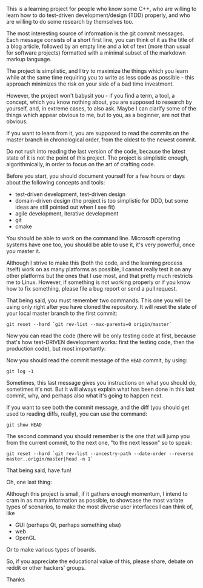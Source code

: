 This is a learning project for people who know some C++, who are willing to
learn how to do test-driven development/design (TDD) properly, and who are
willing to do some research by themselves too.

The most interesting source of information is the git commit messages. Each
message consists of a short first line, you can think of it as the title of
a blog article, followed by an empty line and a lot of text (more than usual
for software projects) formatted with a minimal subset of the markdown markup
language.

The project is simplistic, and I try to maximize the things which you learn
while at the same time requiring you to write as less code as possible - this
approach minimizes the risk on your side of a bad time investment.

However, the project won't babysit you - if you find a term, a tool, a concept,
which you know nothing about, you are supposed to research by yourself, and, in
extreme cases, to also ask. Maybe I can clarify some of the things which appear
obvious to me, but to you, as a beginner, are not that obvious.

If you want to learn from it, you are supposed to read the commits on the
master branch in chronological order, from the oldest to the newest commit.

Do not rush into reading the last version of the code, because the latest state
of it is not the point of this project. The project is simplistic enough,
algorithmically, in order to focus on the art of crafting code.

Before you start, you should document yourself for a few hours or days about
the following concepts and tools:

* test-driven development, test-driven design
* domain-driven design (the project is too simplistic for DDD, but some ideas
  are still pointed out when I see fit)
* agile development, iterative development
* git
* cmake

You should be able to work on the command line. Microsoft operating systems
have one too, you should be able to use it, it's very powerful, once you master
it.

Although I strive to make this (both the code, and the learning process itself)
work on as many platforms as possible, I cannot really test it on any other
platforms but the ones that I use most, and that pretty much restricts me to
Linux. However, if something is not working properly or if you know how to fix
something, please file a bug report or send a pull request.

That being said, you must remember two commands. This one you will be using
only right after you have cloned the repository. It will reset the state of
your local master branch to the first commit:

    git reset --hard `git rev-list --max-parents=0 origin/master`

Now you can read the code (there will be only testing code at first, because
that's how test-DRIVEN development works: first the testing code, then the
production code), but most importantly:

Now you should read the commit message of the `HEAD` commit, by using:

    git log -1

Sometimes, this last message gives you instructions on what you should do,
sometimes it's not. But it will always explain what has been done in this last
commit, why, and perhaps also what it's going to happen next.

If you want to see both the commit message, and the diff (you should get used
to reading diffs, really), you can use the command:

    git show HEAD

The second command you should remember is the one that will jump you from the
current commit, to the next one, "to the next lesson" so to speak:

    git reset --hard `git rev-list --ancestry-path --date-order --reverse master..origin/master|head -n 1`

That being said, have fun!

Oh, one last thing:

Although this project is small, if it gathers enough momentum, I intend to cram
in as many information as possible, to showcase the most variate types of
scenarios, to make the most diverse user interfaces I can think of, like

* GUI (perhaps Qt, perhaps something else)
* web
* OpenGL

Or to make various types of boards.

So, if you appreciate the educational value of this, please share, debate on
reddit or other hackers' groups.

Thanks
